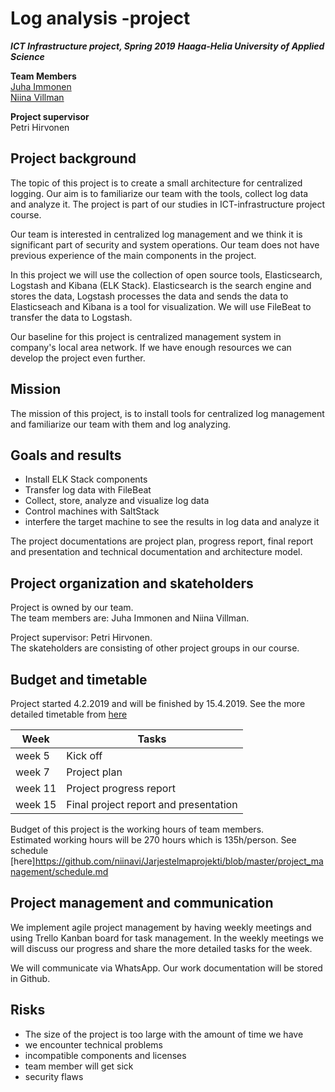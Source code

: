 # Log analysis -project

***ICT Infrastructure project, Spring 2019*** 
***Haaga-Helia University of Applied Science***

**Team Members**  
[Juha Immonen](https://github.com/immonju1)   
[Niina Villman](https://github.com/niinavi)

**Project supervisor**  
Petri Hirvonen

## Project background
The topic of this project is to create a small architecture for centralized logging. Our aim is to familiarize our team with the tools, collect log data and analyze it. The project is part of our studies in ICT-infrastructure project course. 

Our team is interested in centralized log management and we think it is significant part of security and system operations. Our team does not have previous experience of the main components in the project.

In this project we will use the collection of open source tools, Elasticsearch, Logstash and Kibana (ELK Stack). Elasticsearch is the search engine and stores the data, Logstash processes the data and sends the data to Elasticseach and Kibana is a tool for visualization. We will use FileBeat to transfer the data to Logstash. 

Our baseline for this project is centralized management system in company's local area network. If we have enough resources we can develop the project even further.

## Mission
The mission of this project, is to install tools for centralized log management and familiarize our team with them and log analyzing. 


## Goals and results
- Install ELK Stack components
- Transfer log data with FileBeat
- Collect, store, analyze and visualize log data
- Control machines with SaltStack
- interfere the target machine to see the results in log data and analyze it


The project documentations are project plan, progress report, final report and presentation and technical documentation and architecture model.

## Project organization and skateholders
Project is owned by our team.  
The team members are: Juha Immonen and Niina Villman.

Project supervisor: Petri Hirvonen.  
The skateholders are consisting of other project groups in our course.

## Budget and timetable
Project started 4.2.2019 and will be finished by 15.4.2019. See the more detailed timetable from [here](https://github.com/niinavi/Elkit/blob/master/project_management/schedule.md)


Week | Tasks
---- | -----
week 5 | Kick off
week 7 | Project plan
week 11 | Project progress report
week 15 | Final project report and presentation

Budget of this project is the working hours of team members.  
Estimated working hours will be 270 hours which is 135h/person.
See schedule [here]https://github.com/niinavi/Jarjestelmaprojekti/blob/master/project_management/schedule.md

## Project management and communication
We implement agile project management by having weekly meetings and using Trello Kanban board for task management. In the weekly meetings we will discuss our progress and share the more detailed tasks for the week. 

We will communicate via WhatsApp. Our work documentation will be stored in Github.

## Risks
- The size of the project is too large with the amount of time we have
- we encounter technical problems
- incompatible components and licenses
- team member will get sick
- security flaws
